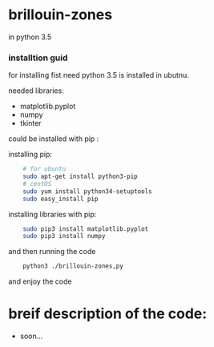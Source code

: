 # brillouin-zones
in python 3.5


### installtion guid
for installing fist need python 3.5 is installed in ubutnu.

needed libraries:
- matplotlib.pyplot
- numpy
- tkinter

could be installed with pip :

installing pip:
```bash
	# for ubuntu
	sudo apt-get install python3-pip
	# centOS
	sudo yum install python34-setuptools
	sudo easy_install pip
```
installing libraries with pip:
```bash
	sudo pip3 install matplotlib.pyplot
	sudo pip3 install numpy
```

and then running the code 
```bash
	python3 ./brillouin-zones,py
```
and enjoy the code




# breif description of the code:
- soon...
